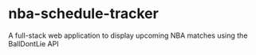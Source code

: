 # nba-schedule-tracker
A full-stack web application to display upcoming NBA matches using the BallDontLie API
